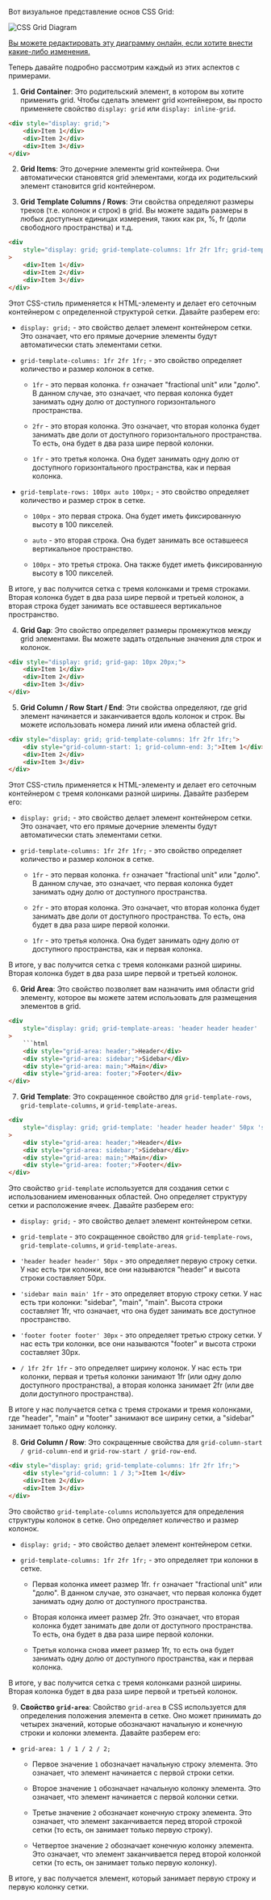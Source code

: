 Вот визуальное представление основ CSS Grid:

![CSS Grid Diagram](https://showme.redstarplugin.com/d/JZ1qQ7DP)

[Вы можете редактировать эту диаграмму онлайн, если хотите внести какие-либо изменения.](https://showme.redstarplugin.com/s/xVYLGag5)

Теперь давайте подробно рассмотрим каждый из этих аспектов с примерами.

1. **Grid Container**: Это родительский элемент, в котором вы хотите применить grid. Чтобы сделать элемент grid контейнером, вы просто применяете свойство `display: grid` или `display: inline-grid`.

```html
<div style="display: grid;">
    <div>Item 1</div>
    <div>Item 2</div>
    <div>Item 3</div>
</div>
```

2. **Grid Items**: Это дочерние элементы grid контейнера. Они автоматически становятся grid элементами, когда их родительский элемент становится grid контейнером.

3. **Grid Template Columns / Rows**: Эти свойства определяют размеры треков (т.е. колонок и строк) в grid. Вы можете задать размеры в любых доступных единицах измерения, таких как px, %, fr (доли свободного пространства) и т.д.

```html
<div
    style="display: grid; grid-template-columns: 1fr 2fr 1fr; grid-template-rows: 100px auto 100px;"
>
    <div>Item 1</div>
    <div>Item 2</div>
    <div>Item 3</div>
</div>
```

Этот CSS-стиль применяется к HTML-элементу и делает его сеточным контейнером с определенной структурой сетки. Давайте разберем его:

-   `display: grid;` - это свойство делает элемент контейнером сетки. Это означает, что его прямые дочерние элементы будут автоматически стать элементами сетки.

-   `grid-template-columns: 1fr 2fr 1fr;` - это свойство определяет количество и размер колонок в сетке.

    -   `1fr` - это первая колонка. `fr` означает "fractional unit" или "долю". В данном случае, это означает, что первая колонка будет занимать одну долю от доступного горизонтального пространства.

    -   `2fr` - это вторая колонка. Это означает, что вторая колонка будет занимать две доли от доступного горизонтального пространства. То есть, она будет в два раза шире первой колонки.

    -   `1fr` - это третья колонка. Она будет занимать одну долю от доступного горизонтального пространства, как и первая колонка.

-   `grid-template-rows: 100px auto 100px;` - это свойство определяет количество и размер строк в сетке.

    -   `100px` - это первая строка. Она будет иметь фиксированную высоту в 100 пикселей.

    -   `auto` - это вторая строка. Она будет занимать все оставшееся вертикальное пространство.

    -   `100px` - это третья строка. Она также будет иметь фиксированную высоту в 100 пикселей.

В итоге, у вас получится сетка с тремя колонками и тремя строками. Вторая колонка будет в два раза шире первой и третьей колонок, а вторая строка будет занимать все оставшееся вертикальное пространство.

4. **Grid Gap**: Это свойство определяет размеры промежутков между grid элементами. Вы можете задать отдельные значения для строк и колонок.

```html
<div style="display: grid; grid-gap: 10px 20px;">
    <div>Item 1</div>
    <div>Item 2</div>
    <div>Item 3</div>
</div>
```

5. **Grid Column / Row Start / End**: Эти свойства определяют, где grid элемент начинается и заканчивается вдоль колонок и строк. Вы можете использовать номера линий или имена областей grid.

```html
<div style="display: grid; grid-template-columns: 1fr 2fr 1fr;">
    <div style="grid-column-start: 1; grid-column-end: 3;">Item 1</div>
    <div>Item 2</div>
    <div>Item 3</div>
</div>
```

Этот CSS-стиль применяется к HTML-элементу и делает его сеточным контейнером с тремя колонками разной ширины. Давайте разберем его:

-   `display: grid;` - это свойство делает элемент контейнером сетки. Это означает, что его прямые дочерние элементы будут автоматически стать элементами сетки.

-   `grid-template-columns: 1fr 2fr 1fr;` - это свойство определяет количество и размер колонок в сетке.

    -   `1fr` - это первая колонка. `fr` означает "fractional unit" или "долю". В данном случае, это означает, что первая колонка будет занимать одну долю от доступного пространства.

    -   `2fr` - это вторая колонка. Это означает, что вторая колонка будет занимать две доли от доступного пространства. То есть, она будет в два раза шире первой колонки.

    -   `1fr` - это третья колонка. Она будет занимать одну долю от доступного пространства, как и первая колонка.

В итоге, у вас получится сетка с тремя колонками разной ширины. Вторая колонка будет в два раза шире первой и третьей колонок.

6. **Grid Area**: Это свойство позволяет вам назначить имя области grid элементу, которое вы можете затем использовать для размещения элементов в grid.

````html
<div
    style="display: grid; grid-template-areas: 'header header header' 'sidebar main main' footer footer footer';"
>
    ```html
    <div style="grid-area: header;">Header</div>
    <div style="grid-area: sidebar;">Sidebar</div>
    <div style="grid-area: main;">Main</div>
    <div style="grid-area: footer;">Footer</div>
</div>
````

7. **Grid Template**: Это сокращенное свойство для `grid-template-rows`, `grid-template-columns`, и `grid-template-areas`.

```html
<div
    style="display: grid; grid-template: 'header header header' 50px 'sidebar main main' 1fr 'footer footer footer' 30px / 1fr 2fr 1fr;"
>
    <div style="grid-area: header;">Header</div>
    <div style="grid-area: sidebar;">Sidebar</div>
    <div style="grid-area: main;">Main</div>
    <div style="grid-area: footer;">Footer</div>
</div>
```

Это свойство `grid-template` используется для создания сетки с использованием именованных областей. Оно определяет структуру сетки и расположение ячеек. Давайте разберем его:

-   `display: grid;` - это свойство делает элемент контейнером сетки.

-   `grid-template` - это сокращенное свойство для `grid-template-rows`, `grid-template-columns`, и `grid-template-areas`.

-   `'header header header' 50px` - это определяет первую строку сетки. У нас есть три колонки, все они называются "header" и высота строки составляет 50px.

-   `'sidebar main main' 1fr` - это определяет вторую строку сетки. У нас есть три колонки: "sidebar", "main", "main". Высота строки составляет 1fr, что означает, что она будет занимать все доступное пространство.

-   `'footer footer footer' 30px` - это определяет третью строку сетки. У нас есть три колонки, все они называются "footer" и высота строки составляет 30px.

-   `/ 1fr 2fr 1fr` - это определяет ширину колонок. У нас есть три колонки, первая и третья колонки занимают 1fr (или одну долю доступного пространства), а вторая колонка занимает 2fr (или две доли доступного пространства).

В итоге у нас получается сетка с тремя строками и тремя колонками, где "header", "main" и "footer" занимают все ширину сетки, а "sidebar" занимает только одну колонку.

8. **Grid Column / Row**: Это сокращенные свойства для `grid-column-start / grid-column-end` и `grid-row-start / grid-row-end`.

```html
<div style="display: grid; grid-template-columns: 1fr 2fr 1fr;">
    <div style="grid-column: 1 / 3;">Item 1</div>
    <div>Item 2</div>
    <div>Item 3</div>
</div>
```

Это свойство `grid-template-columns` используется для определения структуры колонок в сетке. Оно определяет количество и размер колонок.

-   `display: grid;` - это свойство делает элемент контейнером сетки.

-   `grid-template-columns: 1fr 2fr 1fr;` - это определяет три колонки в сетке.

    -   Первая колонка имеет размер 1fr. `fr` означает "fractional unit" или "долю". В данном случае, это означает, что первая колонка будет занимать одну долю от доступного пространства.

    -   Вторая колонка имеет размер 2fr. Это означает, что вторая колонка будет занимать две доли от доступного пространства. То есть, она будет в два раза шире первой колонки.

    -   Третья колонка снова имеет размер 1fr, то есть она будет занимать одну долю от доступного пространства, как и первая колонка.

В итоге, у вас получится сетка с тремя колонками разной ширины. Вторая колонка будет в два раза шире первой и третьей колонок.

9. **Свойство `grid-area`**: Свойство `grid-area` в CSS используется для определения положения элемента в сетке. Оно может принимать до четырех значений, которые обозначают начальную и конечную строки и колонки элемента. Давайте разберем его:

-   `grid-area: 1 / 1 / 2 / 2;`

    -   Первое значение `1` обозначает начальную строку элемента. Это означает, что элемент начинается с первой строки сетки.

    -   Второе значение `1` обозначает начальную колонку элемента. Это означает, что элемент начинается с первой колонки сетки.

    -   Третье значение `2` обозначает конечную строку элемента. Это означает, что элемент заканчивается перед второй строкой сетки (то есть, он занимает только первую строку).

    -   Четвертое значение `2` обозначает конечную колонку элемента. Это означает, что элемент заканчивается перед второй колонкой сетки (то есть, он занимает только первую колонку).

В итоге, у вас получается элемент, который занимает первую строку и первую колонку сетки.
